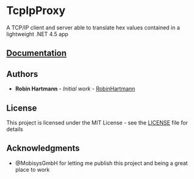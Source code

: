# TcpIpProxy

A TCP/IP client and server able to translate hex values contained in a lightweight .NET 4.5 app

## [Documentation](/docs)

## Authors

* **Robin Hartmann** - *Initial work* - [RobinHartmann](https://github.com/RobinHartmann)

## License

This project is licensed under the MIT License - see the [LICENSE](LICENSE) file for details

## Acknowledgments

* @MobisysGmbH for letting me publish this project and being a great place to work
